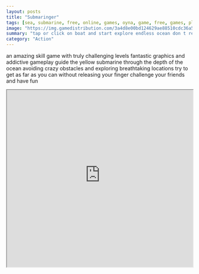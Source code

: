 ```yaml
---
layout: posts
title: "Submaringer"
tags: [sea, submarine, free, online, games, oyna, game, free, games, play, play, games]
image: "https://img.gamedistribution.com/3a4d8e00bd124629ae88510cdc36a57f.jpg"
summary: "tap or click on boat and start explore endless ocean don t release finger  free online games oyna game free games play play games"
category: "Action"
---
```


an amazing skill game with truly challenging levels fantastic graphics and addictive gameplay guide the yellow submarine through the depth of the ocean avoiding crazy obstacles and exploring breathtaking locations try to get as far as you can without releasing your finger challenge your friends and have fun

<iframe width="100%" height="480px;" src="https://html5.gamedistribution.com/3a4d8e00bd124629ae88510cdc36a57f/"></iframe>